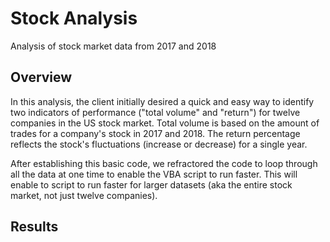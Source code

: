 # Stock Analysis
Analysis of stock market data from 2017 and 2018

## Overview

In this analysis, the client initially desired a quick and easy way to identify two indicators of performance ("total volume" and "return") for twelve companies in the US stock market. Total volume is based on the amount of trades for a company's stock in 2017 and 2018. The return percentage reflects the stock's fluctuations (increase or decrease) for a single year.

After establishing this basic code, we refractored the code to loop through all the data at one time to enable the VBA script to run faster. This will enable to script to run faster for larger datasets (aka the entire stock market, not just twelve companies).

## Results
